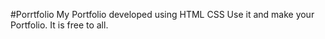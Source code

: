 #Porrtfolio
My Portfolio developed using HTML CSS Use it and make your Portfolio. It is free to all.
